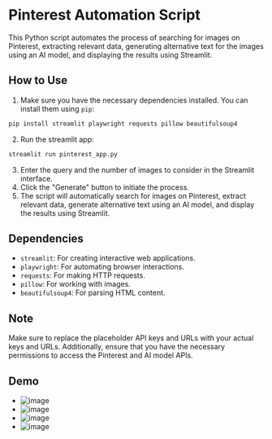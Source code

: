 # Pinterest Automation Script

This Python script automates the process of searching for images on Pinterest, extracting relevant data, generating alternative text for the images using an AI model, and displaying the results using Streamlit.

## How to Use

1. Make sure you have the necessary dependencies installed. You can install them using `pip`:

```bash
pip install streamlit playwright requests pillow beautifulsoup4
```

2. Run the streamlit app:
```bash
streamlit run pinterest_app.py
```

3. Enter the query and the number of images to consider in the Streamlit interface.
4. Click the "Generate" button to initiate the process.
5. The script will automatically search for images on Pinterest, extract relevant data, generate alternative text using an AI model, and display the results using Streamlit.

## Dependencies

- `streamlit`: For creating interactive web applications.
- `playwright`: For automating browser interactions.
- `requests`: For making HTTP requests.
- `pillow`: For working with images.
- `beautifulsoup4`: For parsing HTML content.

## Note

Make sure to replace the placeholder API keys and URLs with your actual keys and URLs. Additionally, ensure that you have the necessary permissions to access the Pinterest and AI model APIs.


## Demo 

- ![image](https://github.com/ideepankarsharma2003/PinterestScrapper/assets/74599435/1a35ad85-ce45-4c9b-87a2-eea4db18c89c) <br>
- ![image](https://github.com/ideepankarsharma2003/PinterestScrapper/assets/74599435/797cd56b-4afe-4af0-acf2-9ddfe97c0054) <br>
- ![image](https://github.com/ideepankarsharma2003/PinterestScrapper/assets/74599435/22f2c96d-368c-48c4-8205-65c285ffe7a0) <br>
- ![image](https://github.com/ideepankarsharma2003/PinterestScrapper/assets/74599435/3e09733b-fd08-4eae-866c-8eec5f2943cd) <br>



